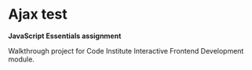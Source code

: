 # Ajax test

**JavaScript Essentials assignment**

Walkthrough project for Code Institute Interactive Frontend Development module.

